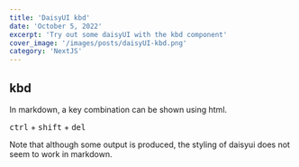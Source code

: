 ```yaml
---
title: 'DaisyUI kbd'
date: 'October 5, 2022'
excerpt: 'Try out some daisyUI with the kbd component'
cover_image: '/images/posts/daisyUI-kbd.png'
category: 'NextJS'
---
```

## kbd

In markdown, a key combination can be shown using html.

<kbd className="kbd">ctrl</kbd>
+
<kbd className="kbd">shift</kbd>
+
<kbd className="kbd">del</kbd>

Note that although some output is produced, the styling of daisyui does not seem to work in markdown.









